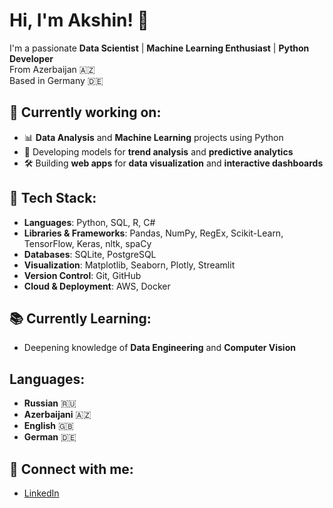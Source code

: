 # Hi, I'm Akshin! 👋

I'm a passionate **Data Scientist** | **Machine Learning Enthusiast** | **Python Developer**  
From Azerbaijan 🇦🇿  
Based in Germany 🇩🇪

## 💼 Currently working on:
- 📊 **Data Analysis** and **Machine Learning** projects using Python
- 🧠 Developing models for **trend analysis** and **predictive analytics**
- 🛠 Building **web apps** for **data visualization** and **interactive dashboards**

## 🔧 Tech Stack:
- **Languages**: Python, SQL, R, C#
- **Libraries & Frameworks**: Pandas, NumPy, RegEx, Scikit-Learn, TensorFlow, Keras, nltk, spaCy
- **Databases**: SQLite, PostgreSQL
- **Visualization**: Matplotlib, Seaborn, Plotly, Streamlit
- **Version Control**: Git, GitHub
- **Cloud & Deployment**: AWS, Docker

## 📚 Currently Learning:
- Deepening knowledge of **Data Engineering** and **Computer Vision**

## Languages:
- **Russian** 🇷🇺
- **Azerbaijani** 🇦🇿
- **English** 🇬🇧
- **German** 🇩🇪

## 🔗 Connect with me:
- [LinkedIn](https://www.linkedin.com/in/ayygee24/)
